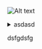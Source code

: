 ![Alt text](https://g.gravizo.com/source/custom_activity1123?https://github.com/in0k-pas-src/in0k-bringToSecondPlane/blob/master/test.md)
<details> 
<summary>asdasd</summary>
custom_activity1123
@startuml;
 if "Sosadf" 
@enduml
custom_activity1123  
</details>

dsfgdsfg
